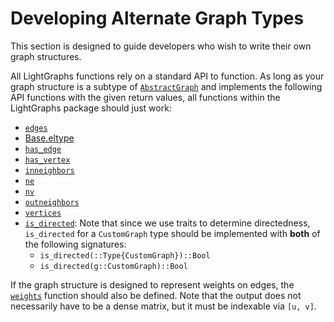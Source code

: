 # Developing Alternate Graph Types

This section is designed to guide developers who wish to write their own graph structures.

All LightGraphs functions rely on a standard API to function. As long as your graph structure is a subtype of
[`AbstractGraph`](@ref) and implements the following API functions with the given return values, all functions
within the LightGraphs package should just work:

- [`edges`](@ref)
- [Base.eltype](https://docs.julialang.org/en/stable/stdlib/collections/#Base.eltype)
- [`has_edge`](@ref)
- [`has_vertex`](@ref)
- [`inneighbors`](@ref)
- [`ne`](@ref)
- [`nv`](@ref)
- [`outneighbors`](@ref)
- [`vertices`](@ref)
- [`is_directed`](@ref): Note that since we use traits to determine directedness, `is_directed` for a `CustomGraph` type should be implemented with **both** of the following signatures:
  - `is_directed(::Type{CustomGraph})::Bool`
  - `is_directed(g::CustomGraph)::Bool`

If the graph structure is designed to represent weights on edges, the [`weights`](@ref) function should also be defined. Note that the output does not necessarily have to be a dense matrix, but it must be indexable via `[u, v]`.
